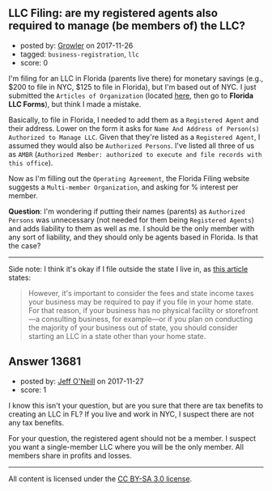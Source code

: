 ## LLC Filing: are my registered agents also required to manage (be members of) the LLC?

- posted by: [Growler](https://stackexchange.com/users/238615/growler) on 2017-11-26
- tagged: `business-registration`, `llc`
- score: 0

<p>I'm filing for an LLC in Florida (parents live there) for monetary savings (e.g., $200 to file in NYC, $125 to file in Florida), but I'm based out of NYC. I just submitted the <code>Articles of Organization</code> (located <a href="http://dos.myflorida.com/sunbiz/forms/limited-liability-company/#flllcforms" rel="nofollow noreferrer">here</a>, then go to <strong>Florida LLC Forms</strong>), but think I made a mistake.</p>

<p>Basically, to file in Florida, I needed to add them as a <code>Registered Agent</code> and their address. Lower on the form it asks for <code>Name And Address of Person(s) Authorized to Manage LLC</code>. Given that they're listed as a <code>Registered Agent</code>, I assumed they would also be <code>Authorized Persons</code>. I've listed all three of us as <code>AMBR</code> (<code>Authorized Member: authorized to execute and file records with this office</code>).</p>

<p>Now as I'm filling out the <code>Operating Agreement</code>, the Florida Filing website suggests a <code>Multi-member Organization</code>, and asking for % interest per member.</p>

<p><strong>Question</strong>: I'm wondering if putting their names (parents) as <code>Authorized Persons</code> was unnecessary (not needed for them being <code>Registered Agents</code>) and adds liability to them as well as me. I should be the only member with any sort of liability, and they should only be agents based in Florida. Is that the case?</p>

<hr>

<p>Side note: I think it's okay if I file outside the state I live in, as <a href="https://www.legalzoom.com/articles/starting-up-which-state-to-file-your-llc-in" rel="nofollow noreferrer">this article</a> states:</p>

<blockquote>
  <p>However, it's important to consider the fees and state income taxes
  your business may be required to pay if you file in your home state.
  For that reason, if your business has no physical facility or
  storefront—a consulting business, for example—or if you plan on
  conducting the majority of your business out of state, you should
  consider starting an LLC in a state other than your home state.</p>
</blockquote>



## Answer 13681

- posted by: [Jeff O'Neill](https://stackexchange.com/users/46273/jeff-o-neill) on 2017-11-27
- score: 1

<p>I know this isn't your question, but are you sure that there are tax benefits to creating an LLC in FL?  If you live and work in NYC, I suspect there are not any tax benefits.</p>

<p>For your question, the registered agent should not be a member.  I suspect you want a single-member LLC where you will be the only member.  All members share in profits and losses.</p>




---

All content is licensed under the [CC BY-SA 3.0 license](https://creativecommons.org/licenses/by-sa/3.0/).
